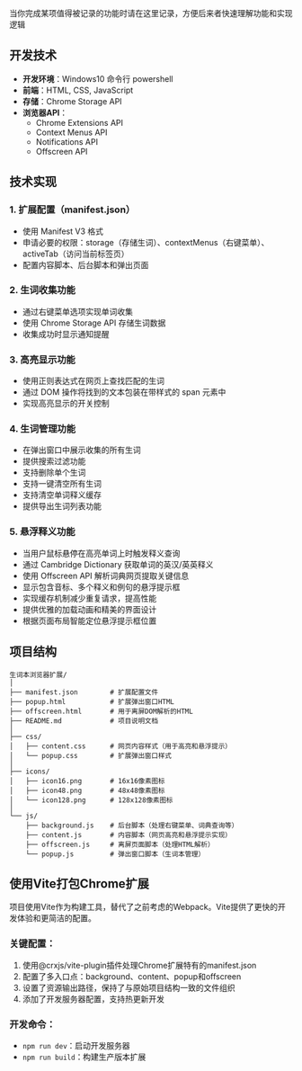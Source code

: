 当你完成某项值得被记录的功能时请在这里记录，方便后来者快速理解功能和实现逻辑
## 开发技术

- **开发环境**：Windows10 命令行 powershell
- **前端**：HTML, CSS, JavaScript
- **存储**：Chrome Storage API
- **浏览器API**：
  - Chrome Extensions API
  - Context Menus API
  - Notifications API
  - Offscreen API

## 技术实现

### 1. 扩展配置（manifest.json）

- 使用 Manifest V3 格式
- 申请必要的权限：storage（存储生词）、contextMenus（右键菜单）、activeTab（访问当前标签页）
- 配置内容脚本、后台脚本和弹出页面

### 2. 生词收集功能

- 通过右键菜单选项实现单词收集
- 使用 Chrome Storage API 存储生词数据
- 收集成功时显示通知提醒

### 3. 高亮显示功能

- 使用正则表达式在网页上查找匹配的生词
- 通过 DOM 操作将找到的文本包装在带样式的 span 元素中
- 实现高亮显示的开关控制

### 4. 生词管理功能

- 在弹出窗口中展示收集的所有生词
- 提供搜索过滤功能
- 支持删除单个生词
- 支持一键清空所有生词
- 支持清空单词释义缓存
- 提供导出生词列表功能

### 5. 悬浮释义功能

- 当用户鼠标悬停在高亮单词上时触发释义查询
- 通过 Cambridge Dictionary 获取单词的英汉/英英释义
- 使用 Offscreen API 解析词典网页提取关键信息
- 显示包含音标、多个释义和例句的悬浮提示框
- 实现缓存机制减少重复请求，提高性能
- 提供优雅的加载动画和精美的界面设计
- 根据页面布局智能定位悬浮提示框位置

## 项目结构

```
生词本浏览器扩展/
│
├── manifest.json        # 扩展配置文件
├── popup.html           # 扩展弹出窗口HTML
├── offscreen.html       # 用于离屏DOM解析的HTML
├── README.md            # 项目说明文档
│
├── css/
│   ├── content.css      # 网页内容样式（用于高亮和悬浮提示）
│   └── popup.css        # 扩展弹出窗口样式
│
├── icons/
│   ├── icon16.png       # 16x16像素图标
│   ├── icon48.png       # 48x48像素图标
│   └── icon128.png      # 128x128像素图标
│
└── js/
    ├── background.js    # 后台脚本（处理右键菜单、词典查询等）
    ├── content.js       # 内容脚本（网页高亮和悬浮提示实现）
    ├── offscreen.js     # 离屏页面脚本（处理HTML解析）
    └── popup.js         # 弹出窗口脚本（生词本管理）
```

## 使用Vite打包Chrome扩展

项目使用Vite作为构建工具，替代了之前考虑的Webpack。Vite提供了更快的开发体验和更简洁的配置。

### 关键配置：

1. 使用@crxjs/vite-plugin插件处理Chrome扩展特有的manifest.json
2. 配置了多入口点：background、content、popup和offscreen
3. 设置了资源输出路径，保持了与原始项目结构一致的文件组织
4. 添加了开发服务器配置，支持热更新开发

### 开发命令：
- `npm run dev`：启动开发服务器
- `npm run build`：构建生产版本扩展